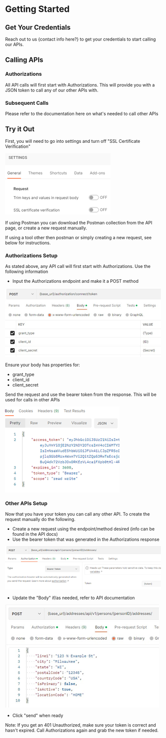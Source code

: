 # Getting Started

## Get Your Credentials

Reach out to us {contact info here?} to get your credentials to start calling our APIs.

## Calling APIs

### Authorizations

All API calls will first start with Authorizations. This will provide you with a JSON token to call any of our other APIs with.

### Subsequent Calls

Please refer to the documentation here on what's needed to call other APIs


## Try it Out

First, you will need to go into settings and turn off "SSL Certificate Verification"

![SSLCert](/assets/images/Getting_Started/SSLCert_Setting.png)

If using Postman you can download the Postman collection from the API page, or create a new request manually. 

If using a tool other then postman or simply creating a new request, see below for instructions.

### Authorizations Setup

As stated above, any API call will first start with Authorizations. Use the following information

- Input the Authorizations endpoint and make it a POST method

![AuthorizationsSetup](/assets/images/Authorization_Body.jpg)

Ensure your body has properties for:
 - grant_type
 - client_id
 - client_secret

Send the request and use the bearer token from the response. This will be used for calls in other APIs

![AuthorizationsToken](/assets/images/Authorization_Token.png)

### Other APIs Setup

Now that you have your token you can call any other API. To create the request manually do the following.

- Create a new request using the endpoint/method desired (info can be found in the API docs)
- Use the bearer token that was generated in the Authorizations response

![APISetup](/assets/images/Getting_Started/API_Setup.png "API Setup")

- Update the "Body" if/as needed, refer to API documentation

![APIBody](/assets/images/Getting_Started/API_Body.jpg)

- Click "send" when ready

Note: If you get an 401 Unauthorized, make sure your token is correct and hasn't expired. Call Authorizations again and grab the new token if needed.



 
